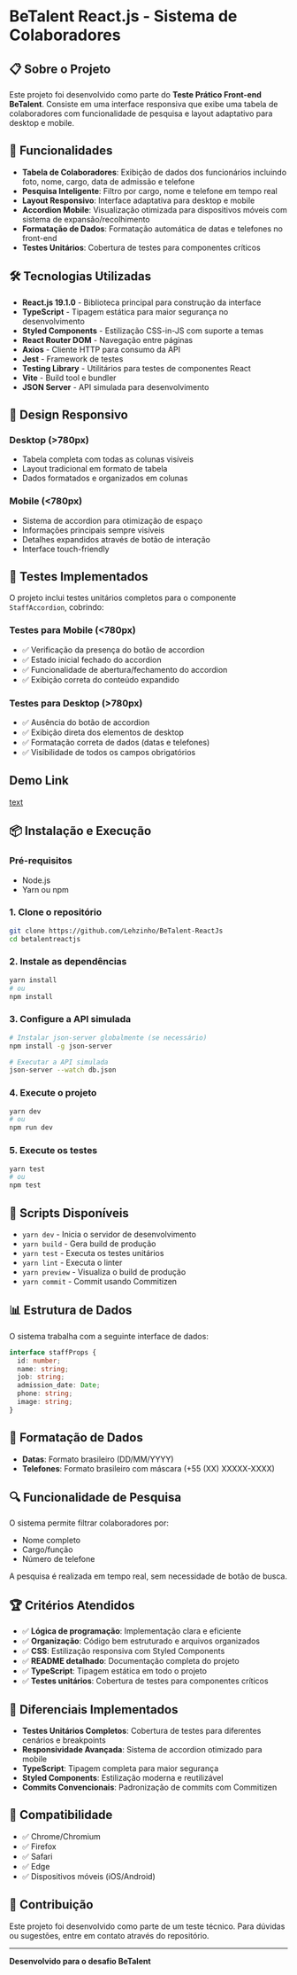 # BeTalent React.js - Sistema de Colaboradores

## 📋 Sobre o Projeto

Este projeto foi desenvolvido como parte do **Teste Prático Front-end BeTalent**. Consiste em uma interface responsiva que exibe uma tabela de colaboradores com funcionalidade de pesquisa e layout adaptativo para desktop e mobile.

## 🚀 Funcionalidades

- **Tabela de Colaboradores**: Exibição de dados dos funcionários incluindo foto, nome, cargo, data de admissão e telefone
- **Pesquisa Inteligente**: Filtro por cargo, nome e telefone em tempo real
- **Layout Responsivo**: Interface adaptativa para desktop e mobile
- **Accordion Mobile**: Visualização otimizada para dispositivos móveis com sistema de expansão/recolhimento
- **Formatação de Dados**: Formatação automática de datas e telefones no front-end
- **Testes Unitários**: Cobertura de testes para componentes críticos

## 🛠️ Tecnologias Utilizadas

- **React.js 19.1.0** - Biblioteca principal para construção da interface
- **TypeScript** - Tipagem estática para maior segurança no desenvolvimento
- **Styled Components** - Estilização CSS-in-JS com suporte a temas
- **React Router DOM** - Navegação entre páginas
- **Axios** - Cliente HTTP para consumo da API
- **Jest** - Framework de testes
- **Testing Library** - Utilitários para testes de componentes React
- **Vite** - Build tool e bundler
- **JSON Server** - API simulada para desenvolvimento

## 📱 Design Responsivo

### Desktop (>780px)

- Tabela completa com todas as colunas visíveis
- Layout tradicional em formato de tabela
- Dados formatados e organizados em colunas

### Mobile (<780px)

- Sistema de accordion para otimização de espaço
- Informações principais sempre visíveis
- Detalhes expandidos através de botão de interação
- Interface touch-friendly

## 🧪 Testes Implementados

O projeto inclui testes unitários completos para o componente `StaffAccordion`, cobrindo:

### Testes para Mobile (<780px)

- ✅ Verificação da presença do botão de accordion
- ✅ Estado inicial fechado do accordion
- ✅ Funcionalidade de abertura/fechamento do accordion
- ✅ Exibição correta do conteúdo expandido

### Testes para Desktop (>780px)

- ✅ Ausência do botão de accordion
- ✅ Exibição direta dos elementos de desktop
- ✅ Formatação correta de dados (datas e telefones)
- ✅ Visibilidade de todos os campos obrigatórios

## Demo Link

[text](https://be-talent-react-js.vercel.app/)

## 📦 Instalação e Execução

### Pré-requisitos

- Node.js
- Yarn ou npm

### 1. Clone o repositório

```bash
git clone https://github.com/Lehzinho/BeTalent-ReactJs
cd betalentreactjs
```

### 2. Instale as dependências

```bash
yarn install
# ou
npm install
```

### 3. Configure a API simulada

```bash
# Instalar json-server globalmente (se necessário)
npm install -g json-server

# Executar a API simulada
json-server --watch db.json
```

### 4. Execute o projeto

```bash
yarn dev
# ou
npm run dev
```

### 5. Execute os testes

```bash
yarn test
# ou
npm test
```

## 🔧 Scripts Disponíveis

- `yarn dev` - Inicia o servidor de desenvolvimento
- `yarn build` - Gera build de produção
- `yarn test` - Executa os testes unitários
- `yarn lint` - Executa o linter
- `yarn preview` - Visualiza o build de produção
- `yarn commit` - Commit usando Commitizen

## 📊 Estrutura de Dados

O sistema trabalha com a seguinte interface de dados:

```typescript
interface staffProps {
  id: number;
  name: string;
  job: string;
  admission_date: Date;
  phone: string;
  image: string;
}
```

## 🎨 Formatação de Dados

- **Datas**: Formato brasileiro (DD/MM/YYYY)
- **Telefones**: Formato brasileiro com máscara (+55 (XX) XXXXX-XXXX)

## 🔍 Funcionalidade de Pesquisa

O sistema permite filtrar colaboradores por:

- Nome completo
- Cargo/função
- Número de telefone

A pesquisa é realizada em tempo real, sem necessidade de botão de busca.

## 🏆 Critérios Atendidos

- ✅ **Lógica de programação**: Implementação clara e eficiente
- ✅ **Organização**: Código bem estruturado e arquivos organizados
- ✅ **CSS**: Estilização responsiva com Styled Components
- ✅ **README detalhado**: Documentação completa do projeto
- ✅ **TypeScript**: Tipagem estática em todo o projeto
- ✅ **Testes unitários**: Cobertura de testes para componentes críticos

## 🌟 Diferenciais Implementados

- **Testes Unitários Completos**: Cobertura de testes para diferentes cenários e breakpoints
- **Responsividade Avançada**: Sistema de accordion otimizado para mobile
- **TypeScript**: Tipagem completa para maior segurança
- **Styled Components**: Estilização moderna e reutilizável
- **Commits Convencionais**: Padronização de commits com Commitizen

## 📱 Compatibilidade

- ✅ Chrome/Chromium
- ✅ Firefox
- ✅ Safari
- ✅ Edge
- ✅ Dispositivos móveis (iOS/Android)

## 🤝 Contribuição

Este projeto foi desenvolvido como parte de um teste técnico. Para dúvidas ou sugestões, entre em contato através do repositório.

---

**Desenvolvido para o desafio BeTalent**
